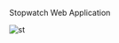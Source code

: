 Stopwatch Web Application 

![st](https://github.com/as5529/PRODIGY_WD_02/assets/108147368/ea0f94f4-9c53-488d-971d-65329749e1cf)
